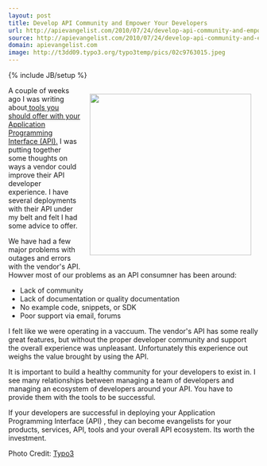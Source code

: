 ```yaml
---
layout: post
title: Develop API Community and Empower Your Developers
url: http://apievangelist.com/2010/07/24/develop-api-community-and-empower-your-developers/
source: http://apievangelist.com/2010/07/24/develop-api-community-and-empower-your-developers/
domain: apievangelist.com
image: http://t3dd09.typo3.org/typo3temp/pics/02c9763015.jpeg
---
```

{% include JB/setup %}<p><a href="http://t3dd09.typo3.org/home.html" target="_blank"><img class="alignnone" style="padding: 15px;" title="Developer Community" src="http://t3dd09.typo3.org/typo3temp/pics/02c9763015.jpeg" alt="" width="325" align="right" /></a>A couple of weeks ago I was writing about<a href="http://www.kinlane.com/2010/07/tools-you-should-offer-with-your-application-program-interface-api/"> tools you should offer with your Application Programming Interface (API).</a> I was putting together some thoughts on ways a vendor could improve their API developer experience. I have several deployments with their API under my belt and felt I had some advice to offer.<p></p>
We have had a few major problems with outages and errors with the vendor's API. Howver most of our problems as an API consumner has been around:
<ul class="mainlist">
	<li>Lack of community</li>
	<li>Lack of documentation or quality documentation</li>
	<li>No example code, snippets, or SDK</li>
	<li>Poor support via email, forums</li>
</ul>
I felt like we were operating in a vaccuum. The vendor's API has some really great features, but without the proper developer community and support the overall experience was unpleasant. Unfortunately this experience out weighs the value brought by using the API.<p></p>
It is important to build a healthy community for your developers to exist in. I see many relationships between managing a team of developers and managing an ecosystem of developers around your API. You have to provide them with the tools to be successful.<p></p>
If your developers are successful in deploying your Application Programming Interface (API) , they can become evangelists for your products, services, API, tools and your overall API ecosystem. Its worth the investment.<p></p>
Photo Credit: <a href="http://t3dd09.typo3.org/home.html" target="_blank">Typo3</a></p>

